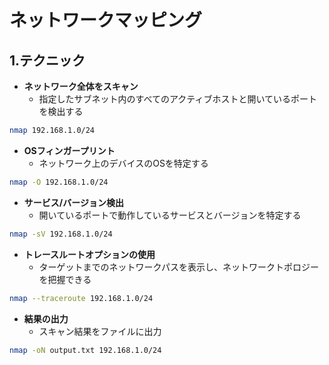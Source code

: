 # ネットワークマッピング
## 1.テクニック

- **ネットワーク全体をスキャン**
  - 指定したサブネット内のすべてのアクティブホストと開いているポートを検出する
```bash
nmap 192.168.1.0/24
```

- **OSフィンガープリント**
  - ネットワーク上のデバイスのOSを特定する
```bash
nmap -O 192.168.1.0/24
```

- **サービス/バージョン検出**
  - 開いているポートで動作しているサービスとバージョンを特定する
```bash
nmap -sV 192.168.1.0/24
```

- **トレースルートオプションの使用**
  - ターゲットまでのネットワークパスを表示し、ネットワークトポロジーを把握できる
```bash
nmap --traceroute 192.168.1.0/24
```

- **結果の出力**
  - スキャン結果をファイルに出力
```bash
nmap -oN output.txt 192.168.1.0/24
```
